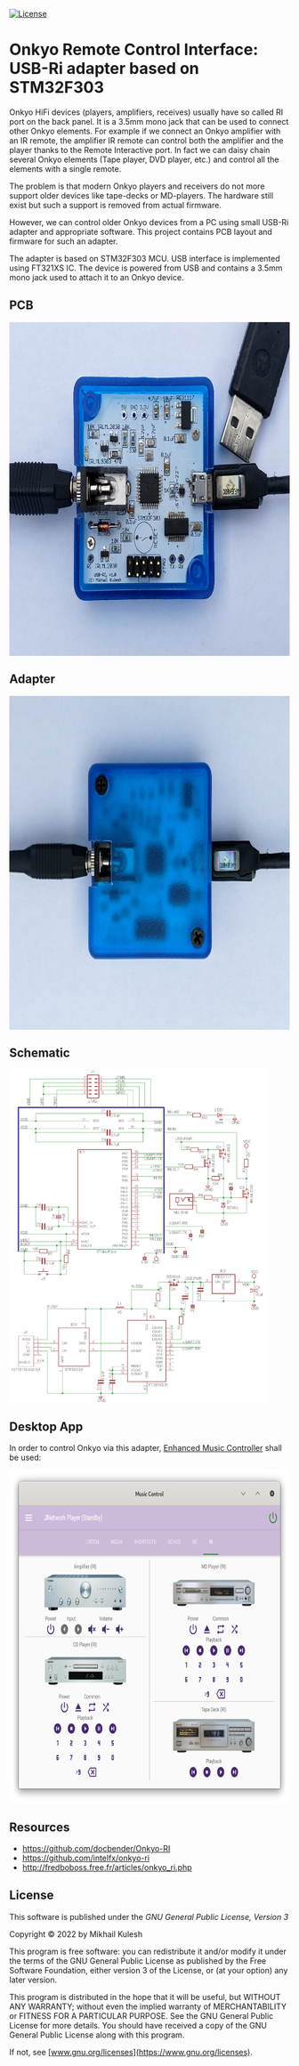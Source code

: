 [![License](https://img.shields.io/badge/license-GNU_GPLv3-orange.svg)](https://github.com/mkulesh/onkyoUsbRi/blob/main/LICENSE)

# Onkyo Remote Control Interface: USB-Ri adapter based on STM32F303

Onkyo HiFi devices (players, amplifiers, receives) usually have so called RI port on the back panel.  It is a 3.5mm mono jack that can be used to connect other Onkyo elements. For example if we connect an Onkyo amplifier with an IR remote, the amplifier IR remote can control both the amplifier and the player thanks to the Remote Interactive port. In fact we can daisy chain several Onkyo elements (Tape player, DVD player, etc.) and control all the elements with a single remote.

The problem is that modern Onkyo players and receivers do not more support older devices like tape-decks or MD-players. The hardware still exist but such a support is removed from actual firmware. 

However, we can control older Onkyo devices from a PC using small USB-Ri adapter and appropriate software. This project contains PCB layout and firmware for such an adapter.

The  adapter is based on  STM32F303 MCU. USB interface is implemented using FT321XS IC. The device is powered from USB and contains a 3.5mm mono jack used to attach it to an Onkyo device.

## PCB

<img src="https://raw.githubusercontent.com/mkulesh/onkyoUsbRi/main/images/pcb.jpg" align="center" height="600">

## Adapter

<img src="https://raw.githubusercontent.com/mkulesh/onkyoUsbRi/main/images/device.jpg" align="center" height="600">

## Schematic

<img src="https://raw.githubusercontent.com/mkulesh/onkyoUsbRi/main/images/schematic.png" align="center" height="600">

## Desktop App

In order to control Onkyo via this adapter, [Enhanced Music Controller](https://github.com/mkulesh/onpc) shall be used:

<img src="https://raw.githubusercontent.com/mkulesh/onkyoUsbRi/main/images/app.png" align="center" height="600">

## Resources
- https://github.com/docbender/Onkyo-RI
- https://github.com/intelfx/onkyo-ri
- http://fredboboss.free.fr/articles/onkyo_ri.php

## License

This software is published under the *GNU General Public License, Version 3*

Copyright © 2022 by Mikhail Kulesh

This program is free software: you can redistribute it and/or modify it under the terms of the GNU General Public License as
published by the Free Software Foundation, either version 3 of the License, or (at your option) any later version.

This program is distributed in the hope that it will be useful, but WITHOUT ANY WARRANTY; without even the implied warranty
of MERCHANTABILITY or FITNESS FOR A PARTICULAR PURPOSE.  See the GNU General Public License for more details. You should have
received a copy of the GNU General Public License along with this program.

If not, see [www.gnu.org/licenses](https://www.gnu.org/licenses).
